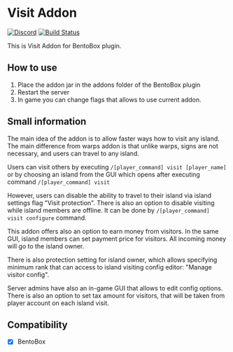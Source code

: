 # Visit Addon
[![Discord](https://img.shields.io/discord/272499714048524288.svg?logo=discord)](https://discord.bentobox.world)
[![Build Status](https://ci.codemc.oi/buildStatus/icon?job=BentoBoxWorld/Visit)](https://ci.codemc.oi/job/BentoBoxWorld/job/Visit/)

This is Visit Addon for BentoBox plugin.  

## How to use

1. Place the addon jar in the addons folder of the BentoBox plugin
2. Restart the server
3. In game you can change flags that allows to use current addon.

## Small information

The main idea of the addon is to allow faster ways how to visit any island. 
The main difference from warps addon is that unlike warps, signs are not necessary, and users can travel to any island.

Users can visit others by executing `/[player_command] visit [player_name]` or by choosing an island from the GUI which opens after executing command `/[player_command] visit` 

However, users can disable the ability to travel to their island via island settings flag "Visit protection".
There is also an option to disable visiting while island members are offline. It can be done by `/[player_command] visit configure` command.

This addon offers also an option to earn money from visitors. In the same GUI, island members can set payment price for visitors. All incoming money will go to the island owner.

There is also protection setting for island owner, which allows specifying minimum rank that can access to island visiting config editor: "Manage visitor config".  

Server admins have also an in-game GUI that allows to edit config options.
There is also an option to set tax amount for visitors, that will be taken from player account on each island visit.

## Compatibility

- [x] BentoBox